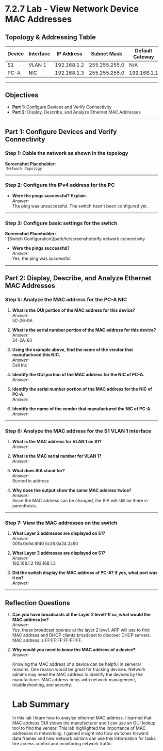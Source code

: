 # 7.2.7 Lab - View Network Device MAC Addresses

## Topology & Addressing Table

| Device | Interface | IP Address     | Subnet Mask     | Default Gateway |
|--------|-----------|----------------|------------------|------------------|
| S1     | VLAN 1    | 192.168.1.2    | 255.255.255.0    | N/A              |
| PC-A   | NIC       | 192.168.1.3    | 255.255.255.0    | 192.168.1.1      |

---

## Objectives

- **Part 1:** Configure Devices and Verify Connectivity  
- **Part 2:** Display, Describe, and Analyze Ethernet MAC Addresses

---

## Part 1: Configure Devices and Verify Connectivity

### Step 1: Cable the network as shown in the topology

**Screenshot Placeholder:**  
`!Network Topology`

---

### Step 2: Configure the IPv4 address for the PC

- **Were the pings successful? Explain.**  
  _Answer:_  
  The ping was unsuccessful. The switch hasn't been configured yet.

---

### Step 3: Configure basic settings for the switch

**Screenshot Placeholder:**  
`![Switch Configuration](path/to/screenshoterify network connectivity

- **Were the pings successful?**  
  _Answer:_  
  Yes, the ping was successful

---

## Part 2: Display, Describe, and Analyze Ethernet MAC Addresses

### Step 5: Analyze the MAC address for the PC-A NIC

1. **What is the OUI portion of the MAC address for this device?**  
   _Answer:_  
   5C-26-0A

2. **What is the serial number portion of the MAC address for this device?**  
   _Answer:_  
   24-2A-60

3. **Using the example above, find the name of the vendor that manufactured this NIC.**  
   _Answer:_  
   Dell Inc

4. **Identify the OUI portion of the MAC address for the NIC of PC-A.**  
   _Answer:_  

5. **Identify the serial number portion of the MAC address for the NIC of PC-A.**  
   _Answer:_  

6. **Identify the name of the vendor that manufactured the NIC of PC-A.**  
   _Answer:_  

---

### Step 6: Analyze the MAC address for the S1 VLAN 1 interface

1. **What is the MAC address for VLAN 1 on S1?**  
   _Answer:_  

2. **What is the MAC serial number for VLAN 1?**  
   _Answer:_  

3. **What does BIA stand for?**  
   _Answer:_  
   Burned in address

4. **Why does the output show the same MAC address twice?**  
   _Answer:_  
   Since the MAC address can be changed, the BIA will still be there in parenthesis.
---

### Step 7: View the MAC addresses on the switch

1. **What Layer 2 addresses are displayed on S1?**  
   _Answer:_  
   001b.0c6d.8f40
   5c26.0a24.2a60

2. **What Layer 3 addresses are displayed on S1?**  
   _Answer:_  
   192.168.1.2
   192.168.1.3

3. **Did the switch display the MAC address of PC-A? If yes, what port was it on?**  
   _Answer:_  

---

## Reflection Questions

1. **Can you have broadcasts at the Layer 2 level? If so, what would the MAC address be?**  
   _Answer:_  
   Yes, these broadcast operate at the layer 2 level. ARP will use to find MAC address and DHCP clients broadcast to discover DHCP servers. MAC address is FF:FF:FF:FF:FF:FF.

2. **Why would you need to know the MAC address of a device?**  
   _Answer:_

   Knowing the MAC address of a device can be helpful in serveral reasons. One reason would be great for tracking devices. Network admins may need the MAC address to identify the devices by the manufacturer. MAC address helps with network management, troubleshooting, and security. 

   # Lab Summary
   In this lab I learn how to anaylze ethernet MAC address. I learned that MAC address OUI shows the manufacturer and I can use an OUI lookup tool to find the vendor. This lab highlighted the importance of MAC addresses in networking. I gained insight into how switches forward data frames and how network admins can use this information for tasks like access control and monitoring network traffic. 

